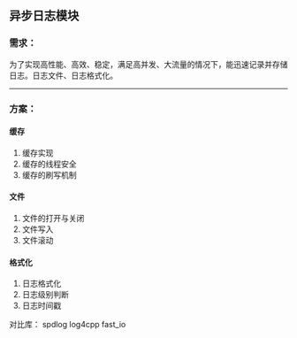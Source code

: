 ## 异步日志模块

### 需求：

为了实现高性能、高效、稳定，满足高并发、大流量的情况下，能迅速记录并存储日志。日志文件、日志格式化。

---

### 方案：

#### 缓存

1. 缓存实现
2. 缓存的线程安全
3. 缓存的刷写机制

#### 文件

1. 文件的打开与关闭
2. 文件写入
3. 文件滚动

#### 格式化

1. 日志格式化
2. 日志级别判断
3. 日志时间戳

对比库： spdlog log4cpp fast_io